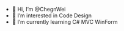 - 👋 Hi, I’m @ChegnWei
- 👀 I’m interested in Code Design
- 🌱 I’m currently learning C# MVC WinForm

<!---
ChegnWei/ChegnWei is a ✨ special ✨ repository because its `README.md` (this file) appears on your GitHub profile.
You can click the Preview link to take a look at your changes.
--->
